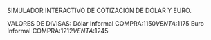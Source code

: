 SIMULADOR INTERACTIVO DE COTIZACIÓN DE DÓLAR Y EURO.

VALORES DE DIVISAS: Dólar Informal COMPRA:$1150 VENTA:$1175 Euro Informal COMPRA:$1212 VENTA:$1245
